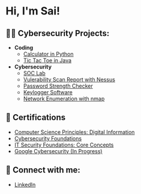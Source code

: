 <h1>Hi, I'm Sai! 

<h2>👨‍💻 Cybersecurity Projects:</h2>

- <b>Coding</b>
  - [Calculator in Python](https://github.com/sravurimain/Calculator.Py)
  - [Tic Tac Toe in Java](https://github.com/sravurimain/Tic-Tac-Toe)
- <b>Cybersecurity</b>
  - [SOC Lab](https://github.com/sravurimain/SOC-Lab)
  - [Vulerability Scan Report with Nessus](https://github.com/LABURL)
  - [Password Strength Checker](https://github.com/LABURL)
  - [Keylogger Software](https://github.com/LABURL)
  - [Network Enumeration with nmap](https://github.com/sravurimain/network-enumeration-with-nmap)


<h2>📝 Certifications</h2>

- [Computer Science Principles: Digital Information](https://www.linkedin.com/learning/certificates/0f078350022b3915438dd01e5f99d8f800ef7137d2b7c58f1bd6c0cb0e654229?u=56973593)
- [Cybersecurity Foundations](https://www.linkedin.com/learning/certificates/d1890f6d1a237631817c66dfdc385f7aa52b0c88921f51e3321c2eb6a466e6a2?u=56973593)
- [IT Security Foundations: Core Concepts](https://www.linkedin.com/learning/certificates/f74baa65cd925f5cf3b75c0ac7ef3496c2476900c6fcd6f89d4aee71fc3913ce?u=56973593)
- [Google Cybersecurity (In Progress)](https://www.coursera.org/professional-certificates/google-cybersecurity)


<h2> 🤳 Connect with me:</h2>

- [LinkedIn](https://www.youtube.com/watch?v=a83ASGn_V_s)

